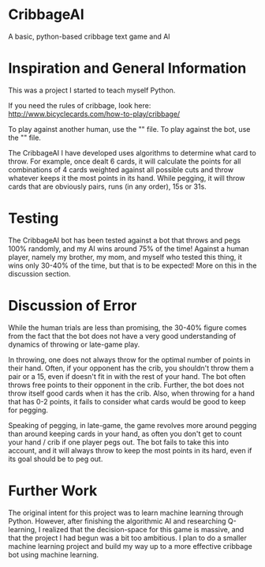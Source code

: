 # CribbageAI
A basic, python-based cribbage text game and AI

# Inspiration and General Information
This was a project I started to teach myself Python.

If you need the rules of cribbage, look here: 
http://www.bicyclecards.com/how-to-play/cribbage/

To play against another human, use the "" file.
To play against the bot, use the "" file.

The CribbageAI I have developed uses algorithms to determine what card to throw. For example, once dealt 6 cards, it will calculate the points for all combinations of 4 cards weighted against all possible cuts and throw whatever keeps it the most points in its hand. While pegging, it will throw cards that are obviously pairs, runs (in any order), 15s or 31s.

# Testing
The CribbageAI bot has been tested against a bot that throws and pegs 100% randomly, and my AI wins around 75% of the time! Against a human player, namely my brother, my mom, and myself who tested this thing, it wins only 30-40% of the time, but that is to be expected! More on this in the discussion section.

# Discussion of Error
While the human trials are less than promising, the 30-40% figure comes from the fact that the bot does not have a very good understanding of dynamics of throwing or late-game play.

In throwing, one does not always throw for the optimal number of points in their hand. Often, if your opponent has the crib, you shouldn't throw them a pair or a 15, even if doesn't fit in with the rest of your hand. The bot often throws free points to their opponent in the crib. Further, the bot does not throw itself good cards when it has the crib. Also, when throwing for a hand that has 0-2 points, it fails to consider what cards would be good to keep for pegging.

Speaking of pegging, in late-game, the game revolves more around pegging than around keeping cards in your hand, as often you don't get to count your hand / crib if one player pegs out. The bot fails to take this into account, and it will always throw to keep the most points in its hard, even if its goal should be to peg out. 

# Further Work
The original intent for this project was to learn machine learning through Python. However, after finishing the algorithmic AI and researching Q-learning, I realized that the decision-space for this game is massive, and that the project I had begun was a bit too ambitious. I plan to do a smaller machine learning project and build my way up to a more effective cribbage bot using machine learning.
